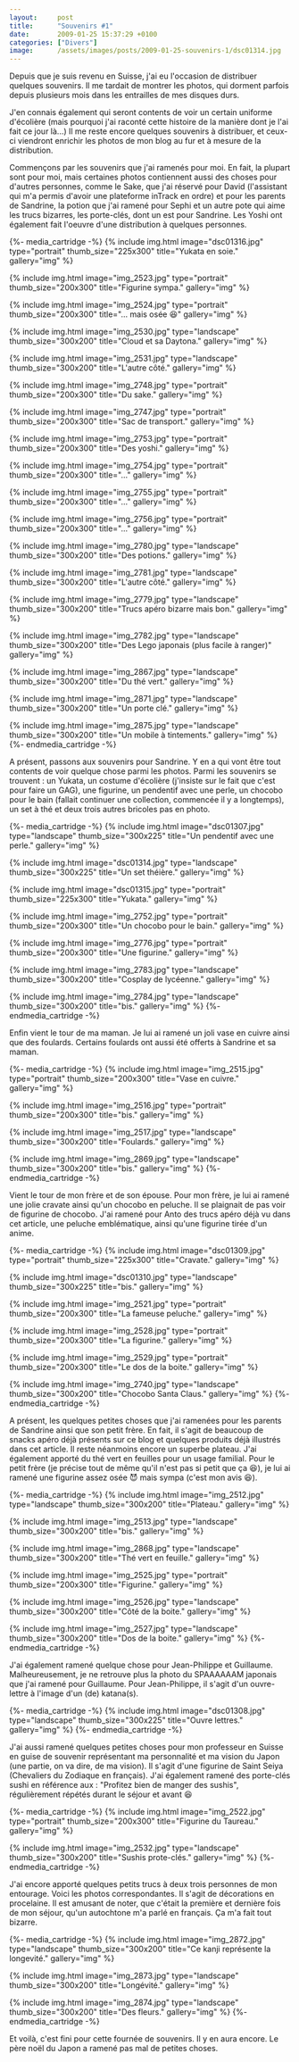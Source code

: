 ```yaml
---
layout:     post
title:      "Souvenirs #1"
date:       2009-01-25 15:37:29 +0100
categories: ["Divers"]
image:      /assets/images/posts/2009-01-25-souvenirs-1/dsc01314.jpg
---
```


Depuis que je suis revenu en Suisse, j'ai eu l'occasion de distribuer quelques souvenirs. Il me tardait de montrer
les photos, qui dorment parfois depuis plusieurs mois dans les entrailles de mes disques durs.

<!--more-->

J'en connais également qui seront contents de voir un certain uniforme d'écolière (mais pourquoi j'ai raconté cette
histoire de la manière dont je l'ai fait ce jour là...) Il me reste encore quelques souvenirs à distribuer, et
ceux-ci viendront enrichir les photos de mon blog au fur et à mesure de la distribution.

Commençons par les souvenirs que j'ai ramenés pour moi. En fait, la plupart sont pour moi, mais certaines photos
contiennent aussi des choses pour d'autres personnes, comme le Sake, que j'ai réservé pour David (l'assistant qui
m'a permis d'avoir une plateforme inTrack en ordre) et pour les parents de Sandrine, la potion que j'ai ramené pour
Sephi et un autre pote qui aime les trucs bizarres, les porte-clés, dont un est pour Sandrine. Les Yoshi ont
également fait l'oeuvre d'une distribution à quelques personnes.

{%- media_cartridge -%}
{% include img.html
    image="dsc01316.jpg"
    type="portrait"
    thumb_size="225x300"
    title="Yukata en soie."
    gallery="img"
%}

{% include img.html
    image="img_2523.jpg"
    type="portrait"
    thumb_size="200x300"
    title="Figurine sympa."
    gallery="img"
%}

{% include img.html
    image="img_2524.jpg"
    type="portrait"
    thumb_size="200x300"
    title="... mais osée :laughing:"
    gallery="img"
%}

{% include img.html
    image="img_2530.jpg"
    type="landscape"
    thumb_size="300x200"
    title="Cloud et sa Daytona."
    gallery="img"
%}

{% include img.html
    image="img_2531.jpg"
    type="landscape"
    thumb_size="300x200"
    title="L'autre côté."
    gallery="img"
%}

{% include img.html
    image="img_2748.jpg"
    type="portrait"
    thumb_size="200x300"
    title="Du sake."
    gallery="img"
%}

{% include img.html
    image="img_2747.jpg"
    type="portrait"
    thumb_size="200x300"
    title="Sac de transport."
    gallery="img"
%}

{% include img.html
    image="img_2753.jpg"
    type="portrait"
    thumb_size="200x300"
    title="Des yoshi."
    gallery="img"
%}

{% include img.html
    image="img_2754.jpg"
    type="portrait"
    thumb_size="200x300"
    title="..."
    gallery="img"
%}

{% include img.html
    image="img_2755.jpg"
    type="portrait"
    thumb_size="200x300"
    title="..."
    gallery="img"
%}

{% include img.html
    image="img_2756.jpg"
    type="portrait"
    thumb_size="200x300"
    title="..."
    gallery="img"
%}

{% include img.html
    image="img_2780.jpg"
    type="landscape"
    thumb_size="300x200"
    title="Des potions."
    gallery="img"
%}

{% include img.html
    image="img_2781.jpg"
    type="landscape"
    thumb_size="300x200"
    title="L'autre côté."
    gallery="img"
%}

{% include img.html
    image="img_2779.jpg"
    type="landscape"
    thumb_size="300x200"
    title="Trucs apéro bizarre mais bon."
    gallery="img"
%}

{% include img.html
    image="img_2782.jpg"
    type="landscape"
    thumb_size="300x200"
    title="Des Lego japonais (plus facile à ranger)"
    gallery="img"
%}

{% include img.html
    image="img_2867.jpg"
    type="landscape"
    thumb_size="300x200"
    title="Du thé vert."
    gallery="img"
%}

{% include img.html
    image="img_2871.jpg"
    type="landscape"
    thumb_size="300x200"
    title="Un porte clé."
    gallery="img"
%}

{% include img.html
    image="img_2875.jpg"
    type="landscape"
    thumb_size="300x200"
    title="Un mobile à tintements."
    gallery="img"
%}
{%- endmedia_cartridge -%}

A présent, passons aux souvenirs pour Sandrine. Y en a qui vont être tout contents de voir quelque chose parmi les
photos. Parmi les souvenirs se trouvent : un Yukata, un costume d'écolière (j'insiste sur le fait que c'est pour
faire un GAG), une figurine, un pendentif avec une perle, un chocobo pour le bain (fallait continuer une
collection, commencée il y a longtemps), un set à thé et deux trois autres bricoles pas en photo.

{%- media_cartridge -%}
{% include img.html
    image="dsc01307.jpg"
    type="landscape"
    thumb_size="300x225"
    title="Un pendentif avec une perle."
    gallery="img"
%}

{% include img.html
    image="dsc01314.jpg"
    type="landscape"
    thumb_size="300x225"
    title="Un set théière."
    gallery="img"
%}

{% include img.html
    image="dsc01315.jpg"
    type="portrait"
    thumb_size="225x300"
    title="Yukata."
    gallery="img"
%}

{% include img.html
    image="img_2752.jpg"
    type="portrait"
    thumb_size="200x300"
    title="Un chocobo pour le bain."
    gallery="img"
%}

{% include img.html
    image="img_2776.jpg"
    type="portrait"
    thumb_size="200x300"
    title="Une figurine."
    gallery="img"
%}

{% include img.html
    image="img_2783.jpg"
    type="landscape"
    thumb_size="300x200"
    title="Cosplay de lycéenne."
    gallery="img"
%}

{% include img.html
    image="img_2784.jpg"
    type="landscape"
    thumb_size="300x200"
    title="bis."
    gallery="img"
%}
{%- endmedia_cartridge -%}

Enfin vient le tour de ma maman. Je lui ai ramené un joli vase en cuivre ainsi que des foulards. Certains foulards
ont aussi été offerts à Sandrine et sa maman.

{%- media_cartridge -%}
{% include img.html
    image="img_2515.jpg"
    type="portrait"
    thumb_size="200x300"
    title="Vase en cuivre."
    gallery="img"
%}

{% include img.html
    image="img_2516.jpg"
    type="portrait"
    thumb_size="200x300"
    title="bis."
    gallery="img"
%}

{% include img.html
    image="img_2517.jpg"
    type="landscape"
    thumb_size="300x200"
    title="Foulards."
    gallery="img"
%}

{% include img.html
    image="img_2869.jpg"
    type="landscape"
    thumb_size="300x200"
    title="bis."
    gallery="img"
%}
{%- endmedia_cartridge -%}

Vient le tour de mon frère et de son épouse. Pour mon frère, je lui ai ramené une jolie cravate ainsi qu'un chocobo
en peluche. Il se plaignait de pas voir de figurine de chocobo. J'ai ramené pour Anto des trucs apéro déjà vu dans
cet article, une peluche emblématique, ainsi qu'une figurine tirée d'un anime.

{%- media_cartridge -%}
{% include img.html
    image="dsc01309.jpg"
    type="portrait"
    thumb_size="225x300"
    title="Cravate."
    gallery="img"
%}

{% include img.html
    image="dsc01310.jpg"
    type="landscape"
    thumb_size="300x225"
    title="bis."
    gallery="img"
%}

{% include img.html
    image="img_2521.jpg"
    type="portrait"
    thumb_size="200x300"
    title="La fameuse peluche."
    gallery="img"
%}

{% include img.html
    image="img_2528.jpg"
    type="portrait"
    thumb_size="200x300"
    title="La figurine."
    gallery="img"
%}

{% include img.html
    image="img_2529.jpg"
    type="portrait"
    thumb_size="200x300"
    title="Le dos de la boite."
    gallery="img"
%}

{% include img.html
    image="img_2740.jpg"
    type="landscape"
    thumb_size="300x200"
    title="Chocobo Santa Claus."
    gallery="img"
%}
{%- endmedia_cartridge -%}

A présent, les quelques petites choses que j'ai ramenées pour les parents de Sandrine ainsi que son petit frère. En
fait, il s'agit de beaucoup de snacks apéro déjà présents sur ce blog et quelques produits déjà illustrés dans cet
article. Il reste néanmoins encore un superbe plateau. J'ai également apporté du thé vert en feuilles pour un usage
familial. Pour le petit frère (je précise tout de même qu'il n'est pas si petit que ça :laughing:), je lui ai
ramené une figurine assez osée :smiling_imp: mais sympa (c'est mon avis :laughing:).

{%- media_cartridge -%}
{% include img.html
    image="img_2512.jpg"
    type="landscape"
    thumb_size="300x200"
    title="Plateau."
    gallery="img"
%}

{% include img.html
    image="img_2513.jpg"
    type="landscape"
    thumb_size="300x200"
    title="bis."
    gallery="img"
%}

{% include img.html
    image="img_2868.jpg"
    type="landscape"
    thumb_size="300x200"
    title="Thé vert en feuille."
    gallery="img"
%}

{% include img.html
    image="img_2525.jpg"
    type="portrait"
    thumb_size="200x300"
    title="Figurine."
    gallery="img"
%}

{% include img.html
    image="img_2526.jpg"
    type="landscape"
    thumb_size="300x200"
    title="Côté de la boite."
    gallery="img"
%}

{% include img.html
    image="img_2527.jpg"
    type="landscape"
    thumb_size="300x200"
    title="Dos de la boite."
    gallery="img"
%}
{%- endmedia_cartridge -%}

J'ai également ramené quelque chose pour Jean-Philippe et Guillaume. Malheureusement, je ne retrouve plus la photo
du SPAAAAAAM japonais que j'ai ramené pour Guillaume. Pour Jean-Philippe, il s'agit d'un ouvre-lettre à l'image
d'un (de) katana(s).

{%- media_cartridge -%}
{% include img.html
    image="dsc01308.jpg"
    type="landscape"
    thumb_size="300x225"
    title="Ouvre lettres."
    gallery="img"
%}
{%- endmedia_cartridge -%}

J'ai aussi ramené quelques petites choses pour mon professeur en Suisse en guise de souvenir représentant ma
personnalité et ma vision du Japon (une partie, on va dire, de ma vision). Il s'agit d'une figurine de Saint Seiya
(Chevaliers du Zodiaque en français). J'ai également ramené des porte-clés sushi en référence aux : "Profitez bien
de manger des sushis", régulièrement répétés durant le séjour et avant :laughing:

{%- media_cartridge -%}
{% include img.html
    image="img_2522.jpg"
    type="portrait"
    thumb_size="200x300"
    title="Figurine du Taureau."
    gallery="img"
%}

{% include img.html
    image="img_2532.jpg"
    type="landscape"
    thumb_size="300x200"
    title="Sushis prote-clés."
    gallery="img"
%}
{%- endmedia_cartridge -%}

J'ai encore apporté quelques petits trucs à deux trois personnes de mon entourage. Voici les photos
correspondantes. Il s'agit de décorations en procelaine. Il est amusant de noter, que c'était la première et
dernière fois de mon séjour, qu'un autochtone m'a parlé en français. Ça m'a fait tout bizarre.

{%- media_cartridge -%}
{% include img.html
    image="img_2872.jpg"
    type="landscape"
    thumb_size="300x200"
    title="Ce kanji représente la longevité."
    gallery="img"
%}

{% include img.html
    image="img_2873.jpg"
    type="landscape"
    thumb_size="300x200"
    title="Longévité."
    gallery="img"
%}

{% include img.html
    image="img_2874.jpg"
    type="landscape"
    thumb_size="300x200"
    title="Des fleurs."
    gallery="img"
%}
{%- endmedia_cartridge -%}

Et voilà, c'est fini pour cette fournée de souvenirs. Il y en aura encore. Le père noël du Japon a ramené pas mal
de petites choses.